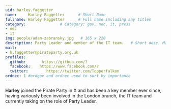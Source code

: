 ```yaml
---
uid: harley.faggetter
name:     Harley Faggetter      # Short Name
fullname: Harley Faggetter      # Full name including any titles
category:               # Category: gov, nec, it, press
- nec
- it
img: people/adam-zabransky.jpg   # 165 x 220
description: Party Leader and member of the IT team.   # Short desc. Max 160 chars
mail:
- h.faggetter@pirateparty.org.uk
profiles:
  github:       https://github.com/?
  facebook:    https://www.facebook.com/?
  twitter:        https://twitter.com/Topperfalkon
ordnec: 1 #ordgov and ordnec used to sort by importance
---
```


**Harley** joined the Pirate Party in X and has been a key member ever since, having variously been involved in the London branch, the IT team and currently taking on the role of Party Leader.